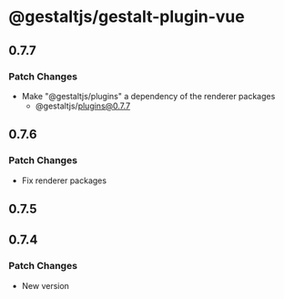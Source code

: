 # @gestaltjs/gestalt-plugin-vue

## 0.7.7

### Patch Changes

- Make "@gestaltjs/plugins" a dependency of the renderer packages
  - @gestaltjs/plugins@0.7.7

## 0.7.6

### Patch Changes

- Fix renderer packages

## 0.7.5

## 0.7.4

### Patch Changes

- New version
